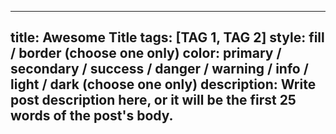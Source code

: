  ---
 title: Awesome Title
 tags: [TAG 1, TAG 2]
 style: fill / border (choose one only)
 color: primary / secondary / success / danger / warning / info / light / dark (choose one only)
 description: Write post description here, or it will be the first 25 words of the post's body.
 ---